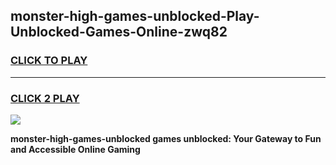 
## monster-high-games-unblocked-Play-Unblocked-Games-Online-zwq82
<h3>
<a href="https://premium76.site?title=monster-high-games-unblocked&ref=25A">CLICK TO PLAY</a></h3>
<hr>

<h3>
<a href="https://premium76.site?title=monster-high-games-unblocked&ref=25A">CLICK 2 PLAY</a>
  
</h3>

<a href="https://premium76.site?title=monster-high-games-unblocked&ref=25A"><img src="https://clearcache.store/games.png"></a>


**monster-high-games-unblocked games unblocked: Your Gateway to Fun and Accessible Online Gaming**
